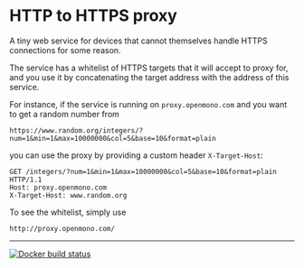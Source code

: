 # HTTP to HTTPS proxy

A tiny web service for devices that cannot themselves handle HTTPS connections for some reason.

The service has a whitelist of HTTPS targets that it will accept to proxy for, and you use it by concatenating the target address with the address of this service.

For instance, if the service is running on `proxy.openmono.com` and you want to get a random number from

    https://www.random.org/integers/?num=1&min=1&max=10000000&col=5&base=10&format=plain

you can use the proxy by providing a custom header `X-Target-Host`:

    GET /integers/?num=1&min=1&max=10000000&col=5&base=10&format=plain HTTP/1.1
    Host: proxy.openmono.com
    X-Target-Host: www.random.org

To see the whitelist, simply use

    http://proxy.openmono.com/

----

[![Docker build status](https://img.shields.io/docker/build/monolit/proxy-http-to-https.svg)]()
